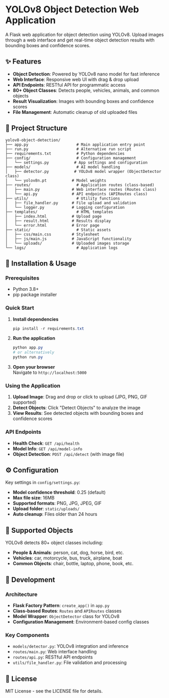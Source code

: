 # YOLOv8 Object Detection Web Application

A Flask web application for object detection using YOLOv8. Upload images through a web interface and get real-time object detection results with bounding boxes and confidence scores.

## ✨ Features

- **Object Detection**: Powered by YOLOv8 nano model for fast inference
- **Web Interface**: Responsive web UI with drag & drop upload
- **API Endpoints**: RESTful API for programmatic access
- **80+ Object Classes**: Detects people, vehicles, animals, and common objects
- **Result Visualization**: Images with bounding boxes and confidence scores
- **File Management**: Automatic cleanup of old uploaded files

## 📁 Project Structure

```
yolov8-object-detection/
├── app.py                     # Main application entry point
├── run.py                     # Alternative run script
├── requirements.txt           # Python dependencies
├── config/                    # Configuration management
│   └── settings.py           # App settings and configuration
├── models/                    # AI model handling
│   ├── detector.py           # YOLOv8 model wrapper (ObjectDetector class)
│   └── yolov8n.pt           # Model weights
├── routes/                    # Application routes (class-based)
│   ├── main.py              # Web interface routes (Routes class)
│   └── api.py               # API endpoints (APIRoutes class)
├── utils/                     # Utility functions
│   ├── file_handler.py      # File upload and validation
│   └── logger.py            # Logging configuration
├── templates/                 # HTML templates
│   ├── index.html           # Upload page
│   ├── result.html          # Results display
│   └── error.html           # Error page
├── static/                    # Static assets
│   ├── css/main.css         # Stylesheet
│   ├── js/main.js           # JavaScript functionality
│   └── uploads/             # Uploaded images storage
└── logs/                      # Application logs
```

## 🚀 Installation & Usage

### Prerequisites
- Python 3.8+
- pip package installer

### Quick Start

1. **Install dependencies**
   ```powershell
   pip install -r requirements.txt
   ```

2. **Run the application**
   ```powershell
   python app.py
   # or alternatively
   python run.py
   ```

3. **Open your browser**  
   Navigate to `http://localhost:5000`

### Using the Application

1. **Upload Image**: Drag and drop or click to upload (JPG, PNG, GIF supported)
2. **Detect Objects**: Click "Detect Objects" to analyze the image  
3. **View Results**: See detected objects with bounding boxes and confidence scores

### API Endpoints

- **Health Check**: `GET /api/health`
- **Model Info**: `GET /api/model-info`
- **Object Detection**: `POST /api/detect` (with image file)

## ⚙️ Configuration

Key settings in `config/settings.py`:
- **Model confidence threshold**: 0.25 (default)
- **Max file size**: 16MB
- **Supported formats**: PNG, JPG, JPEG, GIF
- **Upload folder**: `static/uploads/`
- **Auto cleanup**: Files older than 24 hours

## 🎯 Supported Objects

YOLOv8 detects 80+ object classes including:
- **People & Animals**: person, cat, dog, horse, bird, etc.
- **Vehicles**: car, motorcycle, bus, truck, airplane, boat
- **Common Objects**: chair, bottle, laptop, phone, book, etc.

## 🔧 Development

### Architecture
- **Flask Factory Pattern**: `create_app()` in `app.py`
- **Class-based Routes**: `Routes` and `APIRoutes` classes
- **Model Wrapper**: `ObjectDetector` class for YOLOv8
- **Configuration Management**: Environment-based config classes

### Key Components
- `models/detector.py`: YOLOv8 integration and inference
- `routes/main.py`: Web interface handling
- `routes/api.py`: RESTful API endpoints
- `utils/file_handler.py`: File validation and processing

## 📝 License

MIT License - see the LICENSE file for details.
